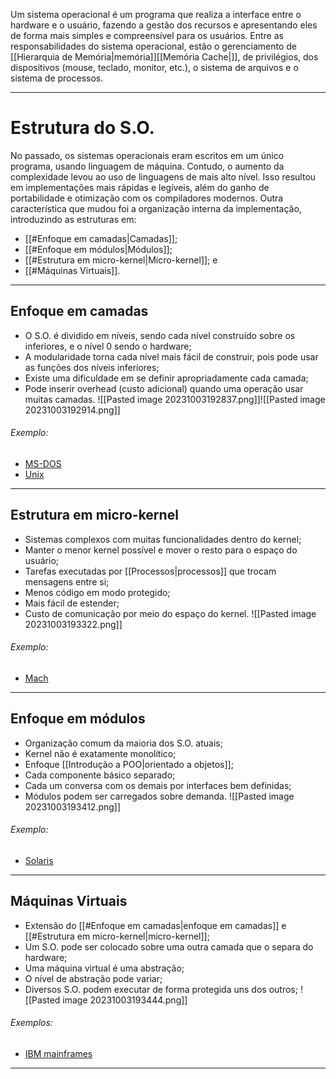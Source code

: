 Um sistema operacional é um programa que realiza a interface entre o hardware e o usuário, fazendo a gestão dos recursos e apresentando eles de forma mais simples e compreensível para os usuários.
Entre as responsabilidades do sistema operacional, estão o gerenciamento de [[Hierarquia de Memória|memória]][[Memória Cache|]], de privilégios, dos dispositivos (mouse, teclado, monitor, etc.), o sistema de arquivos e o sistema de processos.

---

# Estrutura do S.O.

No passado, os sistemas operacionais eram escritos em um único programa, usando linguagem de máquina. Contudo, o aumento da complexidade levou ao uso de linguagens de mais alto nível. Isso resultou em implementações mais rápidas e legíveis, além do ganho de portabilidade e otimização com os compiladores modernos. Outra característica que mudou foi a organização interna da implementação, introduzindo as estruturas em:
- [[#Enfoque em camadas|Camadas]];
- [[#Enfoque em módulos|Módulos]];
- [[#Estrutura em micro-kernel|Micro-kernel]]; e
- [[#Máquinas Virtuais]].

---
## Enfoque em camadas

- O S.O. é dividido em níveis, sendo cada nível construído sobre os inferiores, e o nível 0 sendo o hardware;
- A modularidade torna cada nível mais fácil de construir, pois pode usar as funções dos níveis inferiores;
- Existe uma dificuldade em se definir apropriadamente cada camada;
- Pode inserir overhead (custo adicional) quando uma operação usar muitas camadas.
![[Pasted image 20231003192837.png]]![[Pasted image 20231003192914.png]]
###### Exemplo:
- [MS-DOS](https://en.wikipedia.org/wiki/MS-DOS)
- [Unix](https://en.wikipedia.org/wiki/Unix)

---
## Estrutura em micro-kernel

- Sistemas complexos com muitas funcionalidades dentro do kernel;
- Manter o menor kernel possível e mover o resto para o espaço do usuário;
- Tarefas executadas por [[Processos|processos]] que trocam mensagens entre si;
- Menos código em modo protegido;
- Mais fácil de estender;
- Custo de comunicação por meio do espaço do kernel.
![[Pasted image 20231003193322.png]]
###### Exemplo:
- [Mach](https://en.wikipedia.org/wiki/Mach_(kernel))

---
## Enfoque em módulos

- Organização comum da maioria dos S.O. atuais;
- Kernel não é exatamente monolítico;
- Enfoque [[Introdução a POO|orientado a objetos]];
- Cada componente básico separado;
- Cada um conversa com os demais por interfaces bem definidas;
- Módulos podem ser carregados sobre demanda.
![[Pasted image 20231003193412.png]]
###### Exemplo:
- [Solaris](https://en.wikipedia.org/wiki/Oracle_Solaris)

---
## Máquinas Virtuais

- Extensão do [[#Enfoque em camadas|enfoque em camadas]] e [[#Estrutura em micro-kernel|micro-kernel]];
- Um S.O. pode ser colocado sobre uma outra camada que o separa do hardware;
- Uma máquina virtual é uma abstração;
- O nível de abstração pode variar;
- Diversos S.O. podem executar de forma protegida uns dos outros;
![[Pasted image 20231003193444.png]]
###### Exemplos:
- [IBM mainframes](https://en.wikipedia.org/wiki/IBM_mainframe)

---
